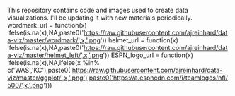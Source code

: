 This repository contains code and images used to create data visualizations. I'll be updating it with new materials periodically.
<addr>
wordmark_url = function(x) ifelse(is.na(x),NA,paste0('https://raw.githubusercontent.com/ajreinhard/data-viz/master/wordmark/',x,'.png'))
helmet_url = function(x) ifelse(is.na(x),NA,paste0('https://raw.githubusercontent.com/ajreinhard/data-viz/master/helmet_left/',x,'.png'))
ESPN_logo_url = function(x) ifelse(is.na(x),NA,ifelse(x %in% c('WAS','KC'),paste0('https://raw.githubusercontent.com/ajreinhard/data-viz/master/ggplot/',x,'.png'),paste0('https://a.espncdn.com/i/teamlogos/nfl/500/',x,'.png')))
</addr>
